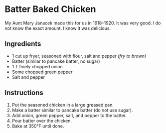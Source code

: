 # Batter Baked Chicken

My Aunt Mary Janacek made this for us in 1918–1920. It was very good. I do not know the exact amount. I know it was delicious.

## Ingredients

- 1 cut up fryer, seasoned with flour, salt and pepper _(fry to brown)_
- Batter (similar to pancake batter, no sugar)
- 1 T finely chopped onion
- Some chopped green pepper
- Salt and pepper

## Instructions

1. Put the seasoned chicken in a large greased pan.
2. Make a batter similar to pancake batter (do not use sugar).
3. Add onion, green pepper, salt, and pepper to the batter.
4. Pour batter over the chicken.
5. Bake at 350°F until done.
